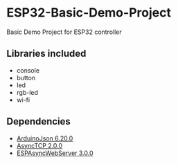 # ESP32-Basic-Demo-Project
Basic Demo Project for ESP32 controller

## Libraries included

* console
* button
* led
* rgb-led
* wi-fi

## Dependencies

* [ArduinoJson 6.20.0](https://arduinojson.org/)
* [AsyncTCP 2.0.0](https://github.com/esphome/AsyncTCP)
* [ESPAsyncWebServer 3.0.0](https://github.com/esphome/ESPAsyncWebServer)
